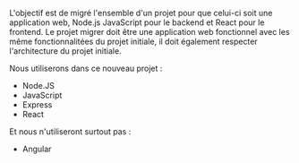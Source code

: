 L'objectif est de migré l'ensemble d'un projet pour que celui-ci soit une application web, Node.js JavaScript pour le backend et React pour le frontend. Le projet migrer doit être une application web fonctionnel avec les même fonctionnalitées du projet initiale, il doit également respecter l'architecture du projet initiale. 

Nous utiliserons dans ce nouveau projet :

- Node.JS
- JavaScript
- Express
- React

Et nous n'utiliseront surtout pas :

- Angular
